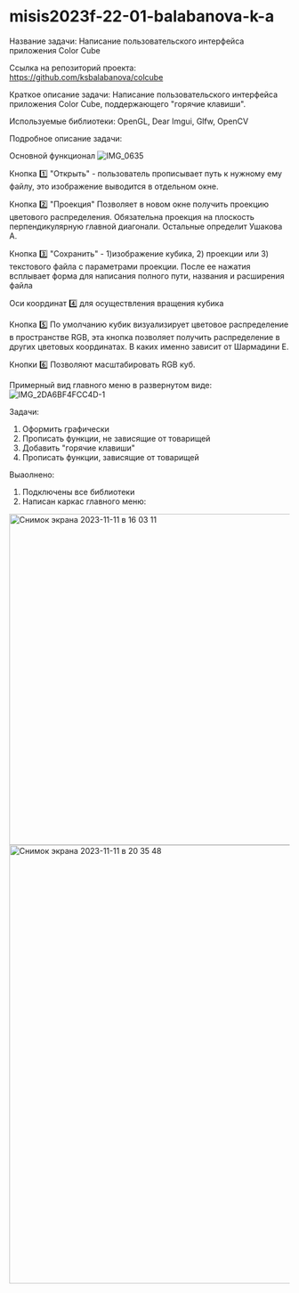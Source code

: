# misis2023f-22-01-balabanova-k-a

Название задачи: Написание пользовательского интерфейса приложения Color Cube

Ссылка на репозиторий проекта: https://github.com/ksbalabanova/colcube

Краткое описание задачи: Написание пользовательского интерфейса приложения Color Cube, поддержающего "горячие клавиши".

Используемые библиотеки: OpenGL, Dear Imgui, Glfw, OpenCV

Подробное описание задачи:

Основной функционал ![IMG_0635](https://github.com/ksbalabanova/misis2023f-22-01-balabanova-k-a/assets/114703175/42681656-0499-43f8-a27f-45e656eb4b9c)


Кнопка 1️⃣ "Открыть" - пользователь прописывает путь к нужному ему файлу, это изображение выводится в отдельном окне.

Кнопка 2️⃣ "Проекция" Позволяет в новом окне получить проекцию цветового распределения. Обязательна проекция на плоскость перпендикулярную главной диагонали. Остальные определит Ушакова А.

Кнопка 3️⃣ "Сохранить" - 1)изображение кубика, 2) проекции или 3) текстового файла с параметрами проекции. После ее нажатия всплывает форма для написания полного пути, названия и расширения файла

Оси координат 4️⃣ для осуществления вращения кубика

Кнопка 5️⃣ По умолчанию кубик визуализирует цветовое распределение в пространстве RGB, эта кнопка позволяет получить распределение в других цветовых координатах. В каких именно зависит от Шармадини Е.

Кнопки 6️⃣ Позволяют масштабировать RGB куб.

Примерный вид главного меню в развернутом виде:![IMG_2DA6BF4FCC4D-1](https://github.com/ksbalabanova/misis2023f-22-01-balabanova-k-a/assets/114703175/5e4a72e7-80d8-4e43-bde5-8df09f8bb3ec)

Задачи:
1) Оформить графически
2) Прописать функции, не зависящие от товарищей
3) Добавить "горячие клавиши"
4) Прописать функции, зависящие от товарищей

Выаолнено:
1) Подключены все библиотеки
2) Написан каркас главного меню:
<img width="595" alt="Снимок экрана 2023-11-11 в 16 03 11" src="https://github.com/ksbalabanova/misis2023f-22-01-balabanova-k-a/assets/114703175/235cdf72-32e9-48d3-85ec-faa4565ac0cd">
<img width="788" alt="Снимок экрана 2023-11-11 в 20 35 48" src="https://github.com/ksbalabanova/misis2023f-22-01-balabanova-k-a/assets/114703175/e127b023-c694-4ed9-928a-7853a84101ca">
